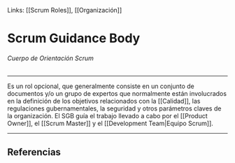 Links: [[Scrum Roles]], [[Organización]]

# Scrum Guidance Body
###### Cuerpo de Orientación Scrum
---

Es un rol opcional, que generalmente consiste en un conjunto de documentos y/o un grupo de expertos que normalmente están involucrados en la definición de los objetivos relacionados con la [[Calidad]], las regulaciones gubernamentales, la seguridad y otros parámetros claves de la organización. El SGB guía el trabajo llevado a cabo por el [[Product Owner]], el [[Scrum Master]] y el [[Development Team|Equipo Scrum]].

---

## Referencias